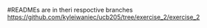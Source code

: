 #READMEs are in theri respoctive branches
https://github.com/kyleiwaniec/ucb205/tree/exercise_2/exercise_2
